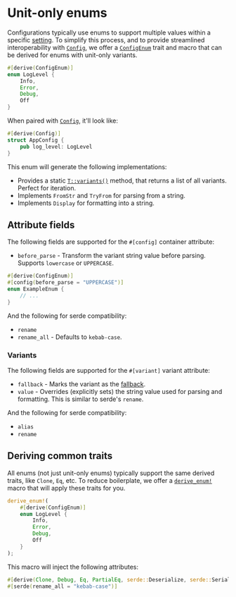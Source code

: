 # Unit-only enums

Configurations typically use enums to support multiple values within a specific
[setting](../settings.md). To simplify this process, and to provide streamlined interoperability
with [`Config`][config], we offer a
[`ConfigEnum`](https://docs.rs/schematic/latest/schematic/trait.ConfigEnum.html) trait and macro
that can be derived for enums with unit-only variants.

```rust
#[derive(ConfigEnum)]
enum LogLevel {
	Info,
	Error,
	Debug,
	Off
}
```

When paired with [`Config`][config], it'll look like:

```rust
#[derive(Config)]
struct AppConfig {
	pub log_level: LogLevel
}
```

This enum will generate the following implementations:

- Provides a static
  [`T::variants()`](https://docs.rs/schematic/latest/schematic/trait.ConfigEnum.html#tymethod.variants)
  method, that returns a list of all variants. Perfect for iteration.
- Implements `FromStr` and `TryFrom` for parsing from a string.
- Implements `Display` for formatting into a string.

## Attribute fields

The following fields are supported for the `#[config]` container attribute:

- `before_parse` - Transform the variant string value before parsing. Supports `lowercase` or
  `UPPERCASE`.

```rust
#[derive(ConfigEnum)]
#[config(before_parse = "UPPERCASE")]
enum ExampleEnum {
	// ...
}
```

And the following for serde compatibility:

- `rename`
- `rename_all` - Defaults to `kebab-case`.

### Variants

The following fields are supported for the `#[variant]` variant attribute:

- `fallback` - Marks the variant as the [fallback](./fallback.md).
- `value` - Overrides (explicitly sets) the string value used for parsing and formatting. This is
  similar to serde's `rename`.

And the following for serde compatibility:

- `alias`
- `rename`

## Deriving common traits

All enums (not just unit-only enums) typically support the same derived traits, like `Clone`, `Eq`,
etc. To reduce boilerplate, we offer a
[`derive_enum!`](https://docs.rs/schematic/latest/schematic/macro.derive_enum.html) macro that will
apply these traits for you.

```rust
derive_enum!(
	#[derive(ConfigEnum)]
	enum LogLevel {
		Info,
		Error,
		Debug,
		Off
	}
);
```

This macro will inject the following attributes:

```rust
#[derive(Clone, Debug, Eq, PartialEq, serde::Deserialize, serde::Serialize)]
#[serde(rename_all = "kebab-case")]
```

[config]: https://docs.rs/schematic/latest/schematic/trait.Config.html
